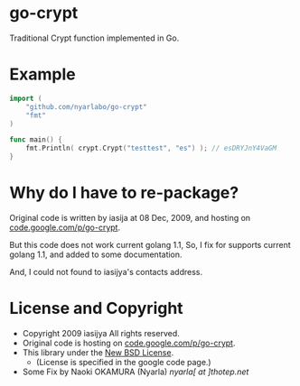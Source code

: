 go-crypt
========

Traditional Crypt function implemented in Go.

# Example

```go
import (
    "github.com/nyarlabo/go-crypt"
    "fmt"
)

func main() {
    fmt.Println( crypt.Crypt("testtest", "es") ); // esDRYJnY4VaGM
}
```

# Why do I have to re-package?

Original code is written by iasija at 08 Dec, 2009,
and hosting on [code.google.com/p/go-crypt](https://code.google.com/p/go-crypt/).

But this code does not work current golang 1.1,
So, I fix for supports current golang 1.1,
and added to some documentation.

And, I could not found to iasijya's contacts address.

# License and Copyright

* Copyright 2009 iasijya All rights reserved.
* Original code is hosting on [code.google.com/p/go-crypt](https://code.google.com/p/go-crypt/).
* This library under the [New BSD License](http://opensource.org/licenses/BSD-3-Clause).
  * (License is specified in the google code page.)
* Some Fix by Naoki OKAMURA (Nyarla) *nyarla[ at ]thotep.net*

